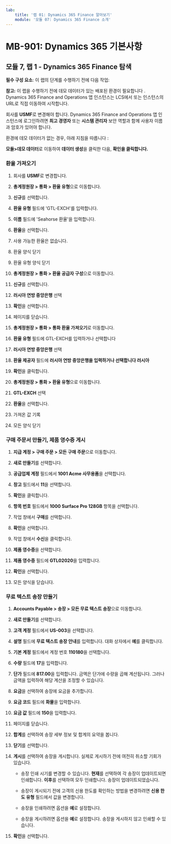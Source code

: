 ```yaml
---
lab:
    title: '랩 01: Dynamics 365 Finance 알아보기'
    module: '모듈 07: Dynamics 365 Finance 소개'
---
```


# MB-901: Dynamics 365 기본사항 
## 모듈 7, 랩 1 - Dynamics 365 Finance 탐색 


**필수 구성 요소**: 이 랩의 단계를 수행하기 전에
다음 작업: 

**참고:** 이 랩을 수행하기 전에 데모 데이터가 있는 배포된 환경이 필요합니다
. Dynamics 365 Finance and Operations 앱 인스턴스는
LCS에서 또는 인스턴스의 URL로 직접 이동하여 시작합니다.

회사를 **USMF**로 변경해야 합니다. Dynamics 365 Finance and Operations 앱 인스턴스에 로그인하려면 **최고 경영자** 또는 **시스템 관리자** 보안 역할과 함께 사용자 이름과 암호가 있어야 합니다.

환경에 데모 데이터가 없는 경우, 아래 지침을 따릅니다
:

 **모듈>데모 데이터**로 이동하여 **데이터 생성**을 클릭한 다음,
    **확인을 클릭합니다.**

### 환율 가져오기

1.  회사를 **USMF**로 변경합니다.

2.   **총계정원장 > 통화 > 환율 유형**으로 이동합니다.

3.  **신규**를 선택합니다.

4.  **환율 유형** 필드에 'GTL-EXCH'를 입력합니다.

5.  **이름** 필드에 'Seahorse 환율'을 입력합니다.

6.  **환율**을 선택합니다.

7.  사용 가능한 환율은 없습니다.

8.  환율 양식 닫기

9.  환율 유형 양식 닫기

10.  **총계정원장 > 통화 > 환율 공급자 구성**으로 이동합니다.

11. **신규**를 선택합니다.

12.  **러시아 연방 중앙은행** 선택

13. **확인**을 선택합니다.

14. 페이지를 닫습니다.

15. **총계정원장 > 통화 > 통화 환율 가져오기**로 이동합니다.

16. **환율 유형** 필드에 GTL-EXCH를 입력하거나 선택합니다

17.  **러시아 연방 중앙은행** 선택

18. **환율 제공자** 필드에 **러시아 연방 중앙은행을 입력하거나 선택합니다
    러시아**

19. **확인**을 클릭합니다.

20.  **총계정원장 > 통화 > 환율 유형**으로 이동합니다.

21.  **GTL-EXCH** 선택

22. **환율**을 선택합니다.

23. 가져온 값 기록

24. 모든 양식 닫기

### 구매 주문서 만들기, 제품 영수증 게시

1.  **지급 계정 > 구매 주문 > 모든 구매 주문**으로 이동합니다.

2.  **새로 만들기**를 선택합니다.

3.  **공급업체 계정** 필드에서 **1001 Acme 사무용품**을 선택합니다.

4.  **창고** 필드에서 **11**을 선택합니다.

5.  **확인**을 클릭합니다.

6.  **항목 번호** 필드에서 **1000 Surface Pro 128GB** 항목을 선택합니다.

7.  작업 창에서 **구매**를 선택합니다.

8.  **확인**을 선택합니다.

9.  작업 창에서 **수신**을 클릭합니다.

10. **제품 영수증**을 선택합니다.

11. **제품 영수증** 필드에 **GTL02020**을 입력합니다.

12. **확인**을 선택합니다.

13. 모든 양식을 닫습니다.

### 무료 텍스트 송장 만들기

1.  **Accounts Payable > 송장 > 모든 무료 텍스트 송장**으로 이동합니다.

2.  **새로 만들기**를 선택합니다.

3.  **고객 계정** 필드에서 **US-003**을 선택합니다.

4.  **설명** 필드에 **무료 텍스트 송장 안내**를 입력합니다.
    대화 상자에서 **예**를 클릭합니다.

5.  **기본 계정** 필드에서 계정 번호 **110180**을 선택합니다.

6.  **수량** 필드에 **17**을 입력합니다.

7.  **단가** 필드에 **817.00**을 입력합니다. 금액은
    단가에 수량을 곱해 계산됩니다. 그러나 금액을 입력하여
    해당 계산을 조정할 수 있습니다.

8.  **요금**을 선택하여 송장에 요금을 추가합니다.

9.  **요금 코드** 필드에 **화물**을 입력합니다.

10. **요금 값** 필드에 **150**을 입력합니다.

11. 페이지를 닫습니다.

12. **합계**를 선택하여 송장 세부 정보 및 합계의 요약을 봅니다.

13. **닫기**를 선택합니다.

14. **게시**를 선택하여 송장을 게시합니다. 실제로 게시하기 전에
    여전히 취소할 기회가 있습니다.

    -  송장 인쇄 시기를 변경할 수 있습니다. **현재**를 선택하여
        각 송장이 업데이트되면 인쇄합니다. **이후**를 선택하여 모두 인쇄합니다. 
        송장이 업데이트되었습니다.

    -  송장이 게시되기 전에 고객의 신용 한도를 확인하는 방법을 변경하려면
         **신용 한도 유형** 필드에서 값을 변경합니다.

    -  송장을 인쇄하려면 옵션을 **예**로 설정합니다.

    -  송장을 게시하려면 옵션을 **예**로 설정합니다. 송장을 게시하지 않고
        인쇄할 수 있습니다.

15. **확인**을 선택합니다.
